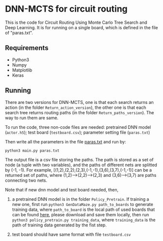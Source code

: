 # DNN-MCTS for circuit routing

This is the code for Circuit Routing Using Monte Carlo Tree Search and Deep Learning. It is for running on a single board, which is defined in the file of "paras.txt".

## Requirements

* Python3
* Numpy
* Matplotlib
* Keras

## Running

There are two versions for DNN-MCTS, one is that each search returns an action (in the folder `Return_action_version`), the other one is that each search tree returns routing paths (in the folder `Return_paths_version`). The way to run them are same. 

To run the code, three non-code files are needed: pretrained DNN model (`actor.h5`); test board (`testboard.csv`); parameter setting file (`paras.txt`)

Then write all the parameters in the file [paras.txt](paras.txt) and run by:

```
python3 main.py paras.txt
```

The output file is a csv file storing the paths. The path is stored as a set of node (a tuple with two variables), and the paths of different nets are splitted by (-1, -1). For example, [(1,2),(2,2),(2,3),(-1,-1),(3,6),(3,7),(-1,-1)] can be a returned set of paths, where (1,2)-->(2,2)-->(2,3) and (3,6)-->(3,7) are paths connecting two nets.

Note that if new dnn model and test board needed, then,

1. a pretrained DNN model is in the folder `Policy_Pretrain`. 
If training a new one, first run `python3 GenDataMaze.py path_to_boards` to generate training data, where `path_to_board` is the local path of used boards that can be found [here](https://drive.google.com/drive/folders/1Yb4cVbGWhREXyFVrOLah1KCpkjdvDOEL?usp=sharing), please download and save them locally,
then run `python3 policy_pretrain.py training_data`, where `training_data` is the path of training data generated by the fist step.

2. test board should have same format with file `testboard.csv`

